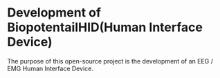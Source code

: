 # Development of BiopotentailHID(Human Interface Device)
The purpose of this open-source project is the development of an EEG / EMG Human Interface Device.
